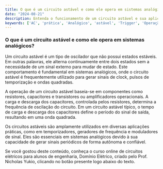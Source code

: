 ```yaml
---
title: O que é um circuito astável e como ele opera em sistemas analógicos?
date: "2024-08-21"
description: Entenda o funcionamento de um circuito astável e sua aplicação em sistemas analógicos.
keywords: ['AC', 'prática', 'Analógico', 'astável', 'Trigger', 'Operação']
---
```


### O que é um circuito astável e como ele opera em sistemas analógicos?

Um circuito astável é um tipo de oscilador que não possui estados estáveis. Em outras palavras, ele alterna continuamente entre dois estados sem a necessidade de um sinal externo para mudar de estado. Este comportamento é fundamental em sistemas analógicos, onde o circuito astável é frequentemente utilizado para gerar sinais de clock, pulsos de temporização e ondas quadradas.

A operação de um circuito astável baseia-se em componentes como resistores, capacitores e transistores ou amplificadores operacionais. A carga e descarga dos capacitores, controlada pelos resistores, determina a frequência de oscilação do circuito. Em um circuito astável típico, o tempo de carga e descarga dos capacitores define o período do sinal de saída, resultando em uma onda quadrada.

Os circuitos astáveis são amplamente utilizados em diversas aplicações práticas, como em temporizadores, geradores de frequência e moduladores de sinal. Eles são essenciais em sistemas analógicos devido à sua capacidade de gerar sinais periódicos de forma autônoma e confiável.

Se você gostou deste conteúdo, conheça o curso online de circuitos elétricos para alunos de engenharia, Domínio Elétrico, criado pelo Prof. Nicholas Yukio, clicando no botão presente logo abaixo do texto.